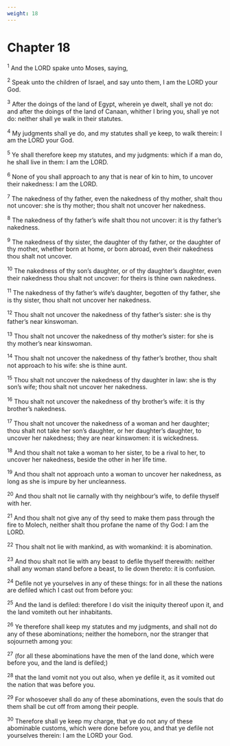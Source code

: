 ```yaml
---
weight: 18
---
```


# Chapter 18

<sup>1</sup> And the LORD spake unto Moses, saying, 

<sup>2</sup> Speak unto the children of Israel, and say unto them, I am the LORD your God. 

<sup>3</sup> After the doings of the land of Egypt, wherein ye dwelt, shall ye not do: and after the doings of the land of Canaan, whither I bring you, shall ye not do: neither shall ye walk in their statutes. 

<sup>4</sup> My judgments shall ye do, and my statutes shall ye keep, to walk therein: I am the LORD your God. 

<sup>5</sup> Ye shall therefore keep my statutes, and my judgments: which if a man do, he shall live in them: I am the LORD. 

<sup>6</sup> None of you shall approach to any that is near of kin to him, to uncover their nakedness: I am the LORD. 

<sup>7</sup> The nakedness of thy father, even the nakedness of thy mother, shalt thou not uncover: she is thy mother; thou shalt not uncover her nakedness. 

<sup>8</sup> The nakedness of thy father’s wife shalt thou not uncover: it is thy father’s nakedness. 

<sup>9</sup> The nakedness of thy sister, the daughter of thy father, or the daughter of thy mother, whether born at home, or born abroad, even their nakedness thou shalt not uncover. 

<sup>10</sup> The nakedness of thy son’s daughter, or of thy daughter’s daughter, even their nakedness thou shalt not uncover: for theirs is thine own nakedness. 

<sup>11</sup> The nakedness of thy father’s wife’s daughter, begotten of thy father, she is thy sister, thou shalt not uncover her nakedness. 

<sup>12</sup> Thou shalt not uncover the nakedness of thy father’s sister: she is thy father’s near kinswoman. 

<sup>13</sup> Thou shalt not uncover the nakedness of thy mother’s sister: for she is thy mother’s near kinswoman. 

<sup>14</sup> Thou shalt not uncover the nakedness of thy father’s brother, thou shalt not approach to his wife: she is thine aunt. 

<sup>15</sup> Thou shalt not uncover the nakedness of thy daughter in law: she is thy son’s wife; thou shalt not uncover her nakedness. 

<sup>16</sup> Thou shalt not uncover the nakedness of thy brother’s wife: it is thy brother’s nakedness. 

<sup>17</sup> Thou shalt not uncover the nakedness of a woman and her daughter; thou shalt not take her son’s daughter, or her daughter’s daughter, to uncover her nakedness; they are near kinswomen: it is wickedness. 

<sup>18</sup> And thou shalt not take a woman to her sister, to be a rival to her, to uncover her nakedness, beside the other in her life time. 

<sup>19</sup> And thou shalt not approach unto a woman to uncover her nakedness, as long as she is impure by her uncleanness. 

<sup>20</sup> And thou shalt not lie carnally with thy neighbour’s wife, to defile thyself with her. 

<sup>21</sup> And thou shalt not give any of thy seed to make them pass through the fire to Molech, neither shalt thou profane the name of thy God: I am the LORD. 

<sup>22</sup> Thou shalt not lie with mankind, as with womankind: it is abomination. 

<sup>23</sup> And thou shalt not lie with any beast to defile thyself therewith: neither shall any woman stand before a beast, to lie down thereto: it is confusion. 

<sup>24</sup> Defile not ye yourselves in any of these things: for in all these the nations are defiled which I cast out from before you: 

<sup>25</sup> And the land is defiled: therefore I do visit the iniquity thereof upon it, and the land vomiteth out her inhabitants. 

<sup>26</sup> Ye therefore shall keep my statutes and my judgments, and shall not do any of these abominations; neither the homeborn, nor the stranger that sojourneth among you: 

<sup>27</sup> (for all these abominations have the men of the land done, which were before you, and the land is defiled;) 

<sup>28</sup> that the land vomit not you out also, when ye defile it, as it vomited out the nation that was before you. 

<sup>29</sup> For whosoever shall do any of these abominations, even the souls that do them shall be cut off from among their people. 

<sup>30</sup> Therefore shall ye keep my charge, that ye do not any of these abominable customs, which were done before you, and that ye defile not yourselves therein: I am the LORD your God. 



